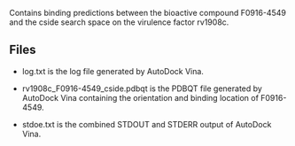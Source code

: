 Contains binding predictions between the bioactive compound F0916-4549 and the cside search space on the virulence factor rv1908c.

## Files

- log.txt is the log file generated by AutoDock Vina.

- rv1908c_F0916-4549_cside.pdbqt is the PDBQT file generated by AutoDock Vina containing the orientation and binding location of F0916-4549.

- stdoe.txt is the combined STDOUT and STDERR output of AutoDock Vina.

